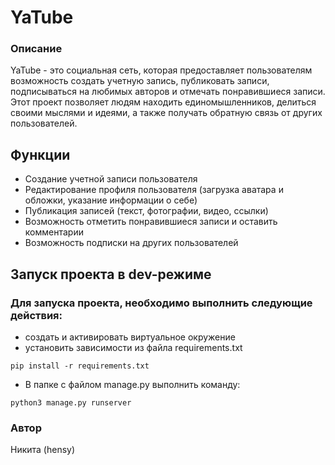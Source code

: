 # YaTube
### Описание
YaTube - это социальная сеть, которая предоставляет пользователям возможность создать учетную запись, публиковать записи, подписываться на любимых авторов и отмечать понравившиеся записи. Этот проект позволяет людям находить единомышленников, делиться своими мыслями и идеями, а также получать обратную связь от других пользователей.
## Функции
- Создание учетной записи пользователя
- Редактирование профиля пользователя (загрузка аватара и обложки, указание информации о себе)
- Публикация записей (текст, фотографии, видео, ссылки)
- Возможность отметить понравившиеся записи и оставить комментарии
- Возможность подписки на других пользователей

## Запуск проекта в dev-режиме

### Для запуска проекта, необходимо выполнить следующие действия:
- создать и активировать виртуальное окружение
- установить зависимости из файла requirements.txt

```
pip install -r requirements.txt
```

- В папке с файлом manage.py выполнить команду:

```
python3 manage.py runserver
```

### Автор
Никита (hensy)